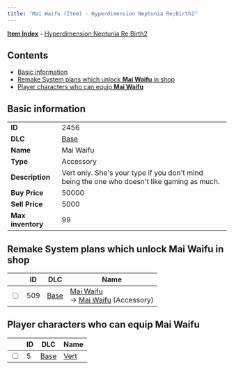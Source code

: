 ```yaml
---
title: "Mai Waifu (Item) - Hyperdimension Neptunia Re;Birth2"
---
```


[**Item Index**](/neptunia/rb2/item/index.html) - [Hyperdimension Neptunia Re;Birth2](/neptunia/rb2)

## Contents

- [Basic information](#basic-information)
- [Remake System plans which unlock **Mai Waifu** in shop](#remake-system-plans-which-unlock-mai-waifu-in-shop)
- [Player characters who can equip **Mai Waifu**](#player-characters-who-can-equip-mai-waifu)

## Basic information

|   |   |
| -- | -- |
| **ID** | 2456 |
| **DLC** | [Base](/neptunia/rb2/dlc/0-base.html) |
| **Name** | Mai Waifu |
| **Type** | Accessory |
| **Description** | Vert only. She's your type if you don't mind being the one who doesn't like gaming as much. |
| **Buy Price** | 50000 |
| **Sell Price** | 5000 |
| **Max inventory** | 99 |

## Remake System plans which unlock **Mai Waifu** in shop

|    | ID | DLC | Name |
| -- | -- | --- | ---- |
| <input type="checkbox" id="rb2-remake-0-509" class="trackbox" /> | 509 | [Base](/neptunia/rb2/dlc/0-base.html) | [Mai Waifu](/neptunia/rb2/remake/0-509-mai-waifu.html)<br />→ [Mai Waifu](/neptunia/rb2/item/0-2456-mai-waifu.html) (Accessory) |

## Player characters who can equip **Mai Waifu**

|    | ID | DLC | Name |
| -- | -- | --- | ---- |
| <input type="checkbox" id="rb2-player-0-5" class="trackbox" /> | 5 | [Base](/neptunia/rb2/dlc/0-base.html) | [Vert](/neptunia/rb2/player/0-5-vert.html) |